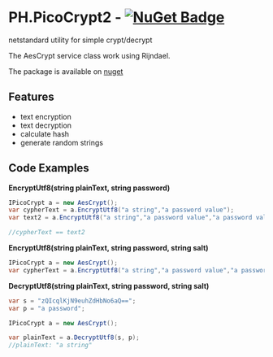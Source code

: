 # PH.PicoCrypt2 - [![NuGet Badge](https://buildstats.info/nuget/PH.PicoCrypt2)](https://www.nuget.org/packages/PH.PicoCrypt2/)
netstandard utility for simple crypt/decrypt 

The AesCrypt service class work using Rijndael.

The package is available on  [nuget](https://www.nuget.org/packages/PH.PicoCrypt2) 

## Features

- text encryption
- text decryption
- calculate hash
- generate random strings

## Code Examples

**EncryptUtf8(string plainText, string password)**
```c#
IPicoCrypt a = new AesCrypt();
var cypherText = a.EncryptUtf8("a string","a password value");
var text2 = a.EncryptUtf8("a string","a password value","a password value");

//cypherText == text2 
```


**EncryptUtf8(string plainText, string password, string salt)**
```c#
IPicoCrypt a = new AesCrypt();
var cypherText = a.EncryptUtf8("a string","a password value","a password salt");
```


**DecryptUtf8(string plainText, string password, string salt)**
```c#
var s = "zQIcqlKjN9euhZdHbNo6aQ==";
var p = "a password";

IPicoCrypt a = new AesCrypt();

var plainText = a.DecryptUtf8(s, p);
//plainText: "a string"
```
